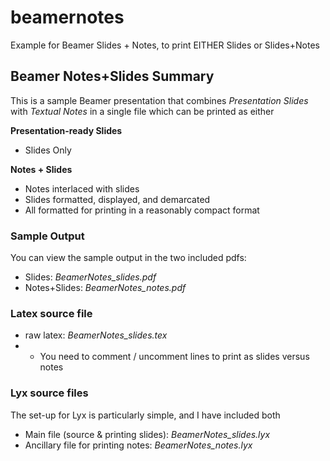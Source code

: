 # beamernotes
Example for Beamer Slides + Notes, to print EITHER Slides or Slides+Notes
## Beamer Notes+Slides Summary
This is a sample Beamer presentation that combines _Presentation Slides_ with _Textual Notes_ in a single file which can be printed as either

**Presentation-ready Slides**
* Slides Only

**Notes + Slides**
* Notes interlaced with slides
* Slides formatted, displayed, and demarcated
* All formatted for printing in a reasonably compact format
### Sample Output
You can view the sample output in the two included pdfs:
* Slides: _BeamerNotes_slides.pdf_
* Notes+Slides: _BeamerNotes_notes.pdf_
### Latex source file
* raw latex: _BeamerNotes_slides.tex_
* * You need to comment / uncomment lines to print as slides versus notes
### Lyx source files
The set-up for Lyx is particularly simple, and I have included both
* Main file (source & printing slides): _BeamerNotes_slides.lyx_
* Ancillary file for printing notes: _BeamerNotes_notes.lyx_
